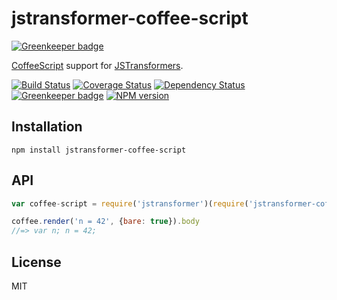 # jstransformer-coffee-script

[![Greenkeeper badge](https://badges.greenkeeper.io/jstransformers/jstransformer-coffee-script.svg)](https://greenkeeper.io/)

[CoffeeScript](http://coffeescript.org) support for [JSTransformers](http://github.com/jstransformers).

[![Build Status](https://img.shields.io/travis/jstransformers/jstransformer-coffee-script/master.svg)](https://travis-ci.org/jstransformers/jstransformer-coffee-script)
[![Coverage Status](https://img.shields.io/codecov/c/github/jstransformers/jstransformer-coffee-script/master.svg)](https://codecov.io/gh/jstransformers/jstransformer-coffee-script)
[![Dependency Status](https://img.shields.io/david/jstransformers/jstransformer-coffee-script/master.svg)](http://david-dm.org/jstransformers/jstransformer-coffee-script)
[![Greenkeeper badge](https://badges.greenkeeper.io/jstransformers/jstransformer-coffee-script.svg)](https://greenkeeper.io/)
[![NPM version](https://img.shields.io/npm/v/jstransformer-coffee-script.svg)](https://www.npmjs.org/package/jstransformer-coffee-script)

## Installation

    npm install jstransformer-coffee-script

## API

```js
var coffee-script = require('jstransformer')(require('jstransformer-coffee-script'))

coffee.render('n = 42', {bare: true}).body
//=> var n; n = 42;
```

## License

MIT
